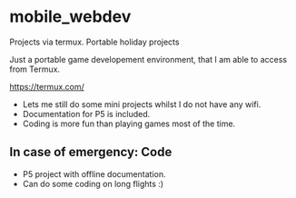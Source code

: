 # mobile_webdev
Projects via termux. Portable holiday projects

Just a portable game developement environment, that I am able to access from Termux.


https://termux.com/

- Lets me still do some mini projects whilst I do not have any wifi.
- Documentation for P5 is included.
- Coding is more fun than playing games most of the time.

## In case of emergency: Code
- P5 project with offline documentation.
- Can do some coding on long flights :)

